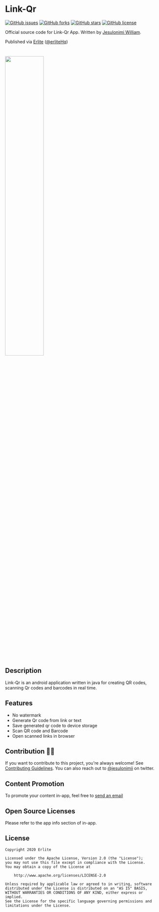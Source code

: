 # Link-Qr
[![GitHub issues](https://img.shields.io/github/issues/jesulonimii/Link-Qr?style=social)](https://github.com/jesulonimii/Link-Qr/issues)
[![GitHub forks](https://img.shields.io/github/forks/jesulonimii/Link-Qr?style=flat-square)](https://github.com/jesulonimii/Link-Qr/network) 
[![GitHub stars](https://img.shields.io/github/stars/jesulonimii/Link-Qr?style=flat-square)](https://github.com/jesulonimii/Link-Qr/stargazers) 
[![GitHub license](https://img.shields.io/github/license/jesulonimii/Link-Qr?style=flat-square)](https://github.com/jesulonimii/Link-Qr)  




Official source code for Link-Qr App.
Written by [Jesulonimi William](https://twitter.com/jesulonimii).

Published via [Erlite](https://github.com/erliteHq) ([@erliteHq](https://twitter.com/erliteHq))

# 
<img src="https://user-images.githubusercontent.com/70331030/107851963-e9bc6400-6e0d-11eb-8486-726335db1649.jpeg" width="50%"/>

# 

## Description

Link-Qr is an android application written in java for creating QR codes, scanning Qr codes and barcodes in real time.


## Features
- No watermark
- Generate Qr code from link or text
- Save generated qr code to device storage
- Scan QR code and Barcode
- Open scanned links in browser


## Contribution 🙋‍♂️

If you want to contribute to this project, you're always welcome! See [Contributing Guidelines](CONTRIBUTING.md). You can also reach out to [@jesulonimii](https://twitter.com/jesulonimii) on twitter.

## Content Promotion
To promote your content in-app, feel free to <a href="mailto:erlite.team@gmail.com">send an email</a>

## Open Source Licenses
Please refer to the app info section of in-app.


## License

```
Copyright 2020 Erlite

Licensed under the Apache License, Version 2.0 (the "License");
you may not use this file except in compliance with the License.
You may obtain a copy of the License at

    http://www.apache.org/licenses/LICENSE-2.0

Unless required by applicable law or agreed to in writing, software
distributed under the License is distributed on an "AS IS" BASIS,
WITHOUT WARRANTIES OR CONDITIONS OF ANY KIND, either express or implied.
See the License for the specific language governing permissions and
limitations under the License.
```

